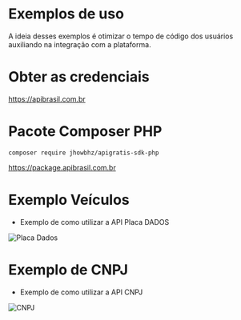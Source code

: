 # Exemplos de uso 
A ideia desses exemplos é otimizar o tempo de código dos usuários auxiliando na integração com a plataforma.

# Obter as credenciais
https://apibrasil.com.br

# Pacote Composer PHP
```composer require jhowbhz/apigratis-sdk-php```

https://package.apibrasil.com.br

# Exemplo Veículos
- Exemplo de como utilizar a API Placa DADOS
<img src="https://i.imgur.com/BEITa4B.png" alt="Placa Dados"/>

# Exemplo de CNPJ
- Exemplo de como utilizar a API CNPJ
<img src="https://i.imgur.com/YCZRJsh.png" alt="CNPJ"/>
